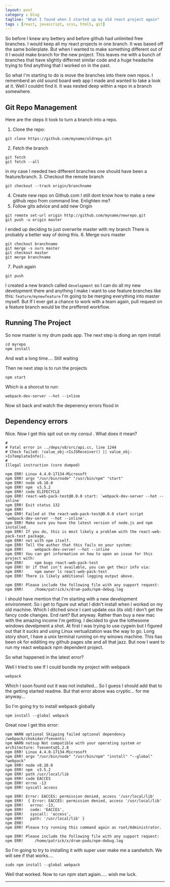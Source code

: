 ```yaml
---
layout: post
category : blog
tagline: "What I found when I started up my old react project again"
tags : [react, javascript, scss, html5, git]
---
```


So before I knew any bettery and before github had unlimited free branches. I would keep all my react projects in one branch.
It was based off the same boilerplate. But when I wanted to make something different out of it I would make  branch for the new project. This leaves me with a bunch of branches that have slightly differnet similar code and a huge headache trying to find anything that I worked on in the past.

So what I'm starting to do is move the branches into there own repos. I rememberd an old sound board web app I made and wanted to take a look at it. Well I couldnt find it. It was nested deep within a repo in a branch somewhere.

## Git Repo Management

Here are the steps it took to turn a branch into a repo.

1. Clone the repo:
```
git clone https://github.com/myname/oldrepo.git
```
2. Fetch the branch
```
git fetch
git fetch --all
```
in my case I needed two different branches one should have been  a feature/branch.
3. Checkout the remote branch
```
git checkout --track origin/branchname
```
4. Create new repo on Github.com
I still dont know how to make a new github repo from command line. Enlighten me?
5. Follow gits advice and add new Origin
```
git remote set-url origin http://github.com/myname/newrepo.git
git push -u origin master
```

I ended up deciding to just overwrite master with my branch
There is probably a better way of doing this.
6. Merge ours master
```
git checkout branchname
git merge -s ours master
git checkout master
git merge branchname
```
7. Push again
```
git push
```
I created a new branch called ```development``` so I can do all my new development there and anything I make i want to use feature branches like this: ```feature/mynewfeature```
I'm going to be merging everything into master myself. But If I ever get a chance to work with a team again, pull request on a feature branch would be the preffered workflow.

## Running The Project

So now master is my drum pads app. The next step is diong an npm install
```
cd myrepo
npm install
```
And wait a long time....
Still waiting

Then ne next step is to run the projects
```
npm start
```
Which is a shorcut to run:
```
webpack-dev-server --hot --inline
```

Now sit back and watch the depenency errors flood in

## Dependency errors

Nice. Now I get this spit out on my consul . What does it mean?

```
#
# Fatal error in ../deps/v8/src/api.cc, line 1244
# Check failed: !value_obj->IsJSReceiver() || value_obj->IsTemplateInfo().
#
Illegal instruction (core dumped)

npm ERR! Linux 4.4.0-17134-Microsoft
npm ERR! argv "/usr/bin/node" "/usr/bin/npm" "start"
npm ERR! node v8.10.0
npm ERR! npm  v3.5.2
npm ERR! code ELIFECYCLE
npm ERR! react-web-pack-test@0.0.0 start: `webpack-dev-server --hot --inline`
npm ERR! Exit status 132
npm ERR!
npm ERR! Failed at the react-web-pack-test@0.0.0 start script 'webpack-dev-server --hot --inline'.
npm ERR! Make sure you have the latest version of node.js and npm installed.
npm ERR! If you do, this is most likely a problem with the react-web-pack-test package,
npm ERR! not with npm itself.
npm ERR! Tell the author that this fails on your system:
npm ERR!     webpack-dev-server --hot --inline
npm ERR! You can get information on how to open an issue for this project with:
npm ERR!     npm bugs react-web-pack-test
npm ERR! Or if that isn't available, you can get their info via:
npm ERR!     npm owner ls react-web-pack-test
npm ERR! There is likely additional logging output above.

npm ERR! Please include the following file with any support request:
npm ERR!     /home/patrick/x/drum-pads/npm-debug.log
```

I should have mention that I'm starting with a new development environment. So i get to figure out what I didn't install when I worked on my old machine. Which I ditched since I cant update osx (its old) I don't get the fancy code changes. End rant?
But anyway. Rather than buy a new mac with the amazing income I'm getting. I decided to give the lothesome windows develpment a shot. At first I was trying to use cygwin but I figured out that it sucks and using Linux vertualization was the way to go. Long story short, I have a unix terminal running on my winows machine. This has been ok for edditing my github pages site and all that jazz. But now I want to run my react webpack npm dependent project.

So what happened in the latest error?

Well I tried to see If I could bundle my project with webpack
```
webpack
```
Which I soon found out it was not installed...
So I guess I should add that to the getting started readme.
But that error above was cryptic... for me anyway...

So I'm going try to install webpack globally
```
npm install --global webpack
```

Great now I get this error:
```
npm WARN optional Skipping failed optional dependency /webpack/chokidar/fsevents:
npm WARN notsup Not compatible with your operating system or architecture: fsevents@1.2.8
npm ERR! Linux 4.4.0-17134-Microsoft
npm ERR! argv "/usr/bin/node" "/usr/bin/npm" "install" "--global" "webpack"
npm ERR! node v8.10.0
npm ERR! npm  v3.5.2
npm ERR! path /usr/local/lib
npm ERR! code EACCES
npm ERR! errno -13
npm ERR! syscall access

npm ERR! Error: EACCES: permission denied, access '/usr/local/lib'
npm ERR!  { Error: EACCES: permission denied, access '/usr/local/lib'
npm ERR!   errno: -13,
npm ERR!   code: 'EACCES',
npm ERR!   syscall: 'access',
npm ERR!   path: '/usr/local/lib' }
npm ERR!
npm ERR! Please try running this command again as root/Administrator.

npm ERR! Please include the following file with any support request:
npm ERR!     /home/patrick/x/drum-pads/npm-debug.log

```

So I'm going to try to installing it with super user make me a sandwitch. We will see if that works....
```
sudo npm install --global webpack
```
Well that worked.
Now to run npm start agiain..... wish me luck.





















-----
